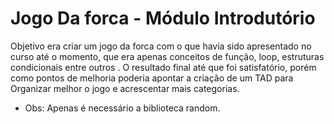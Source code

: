 # Jogo Da forca - Módulo Introdutório 
Objetivo era criar um jogo da forca com o que havia sido apresentado no curso até o  momento, que  era apenas conceitos de função, loop, estruturas condicionais entre outros .
O resultado final até que foi satisfatório, porém como pontos de melhoria poderia apontar a criação de um TAD para Organizar melhor o jogo e acrescentar mais categorias.
* Obs: Apenas é necessário a biblioteca random.
